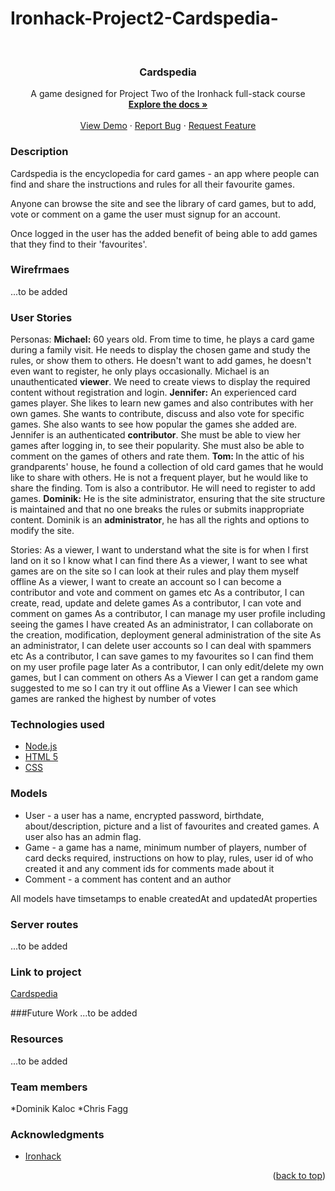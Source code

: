 # Ironhack-Project2-Cardspedia-
<div id="top"></div>
<!-- PROJECT LOGO -->
<br />
<div align="center">
 <!-- <a href="https://github.com/DomKal11/Project2-cardspedia/">
    <img src="main/Assets/Images/Others/our_host.png" alt="Logo" width="80" height="80"> -->
  </a>

<h3 align="center">Cardspedia</h3>

  <p align="center">
    A game designed for Project Two of the Ironhack full-stack course
    <br />
    <a href="https://github.com/DomKal11/Project2-cardspedia/"><strong>Explore the docs »</strong></a>
    <br />
    <br />
    <a href="https://cardspedia.heroku.com">View Demo</a>
    ·
    <a href="https://github.com/DomKal11/Project2-cardspedia/issues">Report Bug</a>
    ·
    <a href="https://github.com/DomKal11/Project2-cardspedia/issues">Request Feature</a>
  </p>
</div>


<!-- ABOUT THE PROJECT -->
### Description 
Cardspedia is the encyclopedia for card games - an app where people can find and share the instructions and rules for all their favourite games.

Anyone can browse the site and see the library of card games, but to add, vote or comment on a game the user must signup for an account. 

Once logged in the user has the added benefit of being able to add games that they find to their 'favourites'. 


<!-- WIREFRAMES -->
### Wirefrmaes 
...to be added


<!--USER STORIES-->
### User Stories

Personas:
<b>Michael:</b> 60 years old. From time to time, he plays a card game during a family visit. He needs to display the chosen game and study the rules, or show them to others. He doesn't want to add games, he doesn't even want to register, he only plays occasionally.
Michael is an unauthenticated <b>viewer</b>. We need to create views to display the required content without registration and login.
<b>Jennifer:</b> An experienced card games player. She likes to learn new games and also contributes with her own games. She wants to contribute, discuss and also vote for specific games. She also wants to see how popular the games she added are.
Jennifer is an authenticated <b>contributor</b>. She must be able to view her games after logging in, to see their popularity. She must also be able to comment on the games of others and rate them.
<b>Tom: </b> In the attic of his grandparents' house, he found a collection of old card games that he would like to share with others. He is not a frequent player, but he would like to share the finding.
Tom is also a contributor. He will need to register to add games.
<b>Dominik:</b> He is the site administrator, ensuring that the site structure is maintained and that no one breaks the rules or submits inappropriate content.
Dominik is an <b>administrator</b>, he has all the rights and options to modify the site.

Stories:
As a viewer, I want to understand what the site is for when I first land on it so I know what I can find there
As a viewer, I want to see what games are on the site so I can look at their rules and play them myself offline 
As a viewer, I want to create an account so I can become a contributor and vote and comment on games etc
As a contributor, I can create, read, update and delete games
As a contributor, I can vote and comment on games
As a contributor, I can manage my user profile including seeing the games I have created
As an administrator, I can collaborate on the creation, modification, deployment general administration of the site
As an administrator, I can delete user accounts so I can deal with spammers etc
As a contributor, I can save games to my favourites so I can find them on my user profile page later
As a contributor, I can only edit/delete my own games, but I can comment on others
As a Viewer I can get a random game suggested to me so I can try it out offline
As a Viewer I can see which games are ranked the highest by number of votes 


<!--TECHNOLOGIES USED-->
### Technologies used

* [Node.js](https://nodejs.org/)
* [HTML 5](http://www.html5.com/)
* [CSS](https://www.w3schools.com/w3css/defaulT.asp)


<!--MODELS-->
### Models

* User - a user has a name, encrypted password, birthdate, about/description, picture and a list of favourites and created games. A user also has an admin flag.
* Game - a game has a name, minimum number of players, number of card decks required, instructions on how to play, rules, user id of who created it and any comment ids for comments made about it
* Comment - a comment has content and an author

All models have timsetamps to enable createdAt and updatedAt properties


<!--SERVER ROUTES-->
### Server routes
...to be added



<!--Project Link-->
### Link to project
<a href="https://cardspedia.heroku.com">Cardspedia</a>


<!--Future Work-->
###Future Work
...to be added


<!--RESOURCES-->
### Resources
...to be added


<!--TEAM MEMBERS-->
### Team members
*Dominik Kaloc
*Chris Fagg


<!-- ACKNOWLEDGMENTS -->
### Acknowledgments

* [Ironhack](https://www.ironhack.com/en)

<p align="right">(<a href="#top">back to top</a>)</p>

